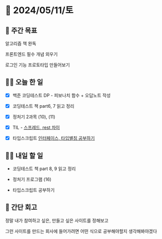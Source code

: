 # 📅 2024/05/11/토

## 🚀 주간 목표

알고리즘 책 완독

프론트엔드 필수 개념 외우기

로그인 기능 프로토타입 만들어보기

## 💪🏻 오늘 한 일

- [x] 백준 코딩테스트 DP - 피보나치 함수 + 오답노트 작성

- [x] 코딩테스트 책 part6, 7 읽고 정리

- [x] 정처기 2과목 (10), (11)

- [x] TIL - [스프레드, rest 차이](https://velog.io/@oaksusu/TIL-spread%EC%99%80-rest-%EC%B0%A8%EC%9D%B4)

- [x] 타입스크립트 [인터페이스, 타입별칭 공부하기](https://github.com/sukyung6999/typescript/commit/8a993395da9d06dcbbeea5c9e2894100303fce6b)


## 🫵🏻 내일 할 일

- 코딩테스트 책 part 8, 9 읽고 정리

- 정처기 프로그램 (16)

- 타입스크립트 공부하기


## 👀 간단 회고

정말 내가 참여하고 싶은, 만들고 싶은 사이트를 정해보고

그런 사이트를 만드는 회사에 들어가려면 어떤 식으로 공부해야할지 생각해봐야겠다